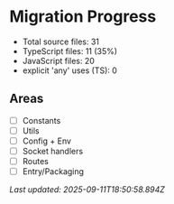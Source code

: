 # Migration Progress

- Total source files: 31
- TypeScript files: 11 (35%)
- JavaScript files: 20
- explicit 'any' uses (TS): 0

## Areas
- [ ] Constants
- [ ] Utils
- [ ] Config + Env
- [ ] Socket handlers
- [ ] Routes
- [ ] Entry/Packaging

_Last updated: 2025-09-11T18:50:58.894Z_
